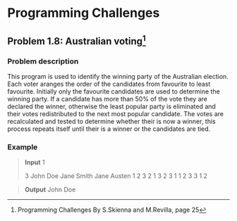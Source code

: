 # Programming Challenges
## Problem 1.8: Australian voting[^1]

### Problem description
This program is used to identify the winning party of the Australian election. Each voter aranges the order of the candidates from favourite to least favourite. Initially only the favourite candidates are used to determine the winning party. If a candidate has more than 50% of the vote they are declared the winner, otherwise the least popular party is eliminated and their votes redistributed to the next most popular candidate. The votes are recalculated and tested to determine whether their is now a winner, this process repeats itself until their is a winner or the candidates are tied.


### Example 
> **Input**
> 1
>
> 3
> John Doe
> Jane Smith
> Jane Austen
> 1 2 3
> 2 1 3
> 2 3 1
> 1 2 3
> 3 1 2           

>**Output**
>John Doe       


[^1]: Programming Challenges By S.Skienna and M.Revilla, page 25
